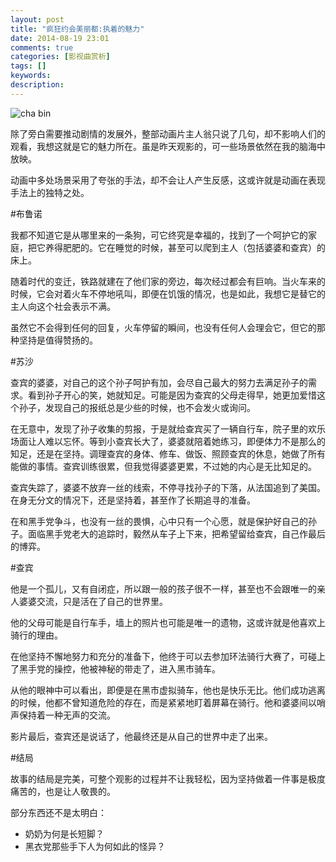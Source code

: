 ```yaml
---
layout: post
title: "疯狂约会美丽都:执着的魅力"
date: 2014-08-19 23:01
comments: true
categories: [影视曲赏析]
tags: []
keywords: 
description: 
---
```


![cha bin](http://i2.listal.com/image/733601/936full-the-triplets-of-belleville-screenshot.jpg)

除了旁白需要推动剧情的发展外，整部动画片主人翁只说了几句，却不影响人们的观看，我想这就是它的魅力所在。虽是昨天观影的，可一些场景依然在我的脑海中放映。

动画中多处场景采用了夸张的手法，却不会让人产生反感，这或许就是动画在表现手法上的独特之处。


#布鲁诺

我都不知道它是从哪里来的一条狗，可它终究是幸福的，找到了一个呵护它的家庭，把它养得肥肥的。它在睡觉的时候，甚至可以爬到主人（包括婆婆和查宾）的床上。

随着时代的变迁，铁路就建在了他们家的旁边，每次经过都会有巨响。当火车来的时候，它会对着火车不停地吼叫，即便在饥饿的情况，也是如此，我想它是替它的主人向这个社会表示不满。

虽然它不会得到任何的回复，火车停留的瞬间，也没有任何人会理会它，但它的那种坚持是值得赞扬的。


<!--more-->
#苏沙

查宾的婆婆，对自己的这个孙子呵护有加，会尽自己最大的努力去满足孙子的需求。看到孙子开心的笑，她就知足。可能是因为查宾的父母走得早，她更加爱惜这个孙子，发现自己的报纸总是少些的时候，也不会发火或询问。

在无意中，发现了孙子收集的剪报，于是就给查宾买了一辆自行车，院子里的欢乐场面让人难以忘怀。等到小查宾长大了，婆婆就陪着她练习，即便体力不是那么的知足，还是在坚持。调理查宾的身体、修车、做饭、照顾查宾的休息，她做了所有能做的事情。查宾训练很累，但我觉得婆婆更累，不过她的内心是无比知足的。

查宾失踪了，婆婆不放弃一丝的线索，不停寻找孙子的下落，从法国追到了美国。在身无分文的情况下，还是坚持着，甚至作了长期追寻的准备。

在和黑手党争斗，也没有一丝的畏惧，心中只有一个心愿，就是保护好自己的孙子。面临黑手党老大的追踪时，毅然从车子上下来，把希望留给查宾，自己作最后的博弈。


#查宾

他是一个孤儿，又有自闭症，所以跟一般的孩子很不一样，甚至也不会跟唯一的亲人婆婆交流，只是活在了自己的世界里。

他的父母可能是自行车手，墙上的照片也可能是唯一的遗物，这或许就是他喜欢上骑行的理由。

在他坚持不懈地努力和充分的准备下，他终于可以去参加环法骑行大赛了，可碰上了黑手党的操控，他被神秘的带走了，进入黑市骑车。

从他的眼神中可以看出，即便是在黑市虚拟骑车，他也是快乐无比。他们成功逃离的时候，他都不曾知道危险的存在，而是紧紧地盯着屏幕在骑行。他和婆婆间以哨声保持着一种无声的交流。

影片最后，查宾还是说话了，他最终还是从自己的世界中走了出来。


#结局

故事的结局是完美，可整个观影的过程并不让我轻松，因为坚持做着一件事是极度痛苦的，也是让人敬畏的。

部分东西还不是太明白：

- 奶奶为何是长短脚？
- 黑衣党那些手下人为何如此的怪异？
